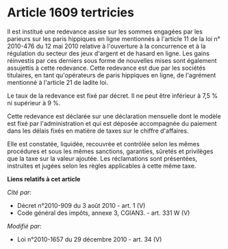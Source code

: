 # Article 1609 tertricies

Il est institué une redevance assise sur les sommes engagées par les parieurs sur les paris hippiques en ligne mentionnés à
l'article 11 de la loi n° 2010-476 du 12 mai 2010 relative à l'ouverture à la concurrence et à la régulation du secteur des
jeux d'argent et de hasard en ligne. Les gains réinvestis par ces derniers sous forme de nouvelles mises sont également
assujettis à cette redevance. Cette redevance est due par les sociétés titulaires, en tant qu'opérateurs de paris hippiques
en ligne, de l'agrément mentionné à l'article 21 de ladite loi. 

Le taux de la redevance est fixé par décret. Il ne peut être inférieur à 7,5 % ni supérieur à 9 %. 

Cette redevance est déclarée sur une déclaration mensuelle dont le modèle est fixé par l'administration et qui est déposée
accompagnée du paiement dans les délais fixés en matière de taxes sur le chiffre d'affaires. 

Elle est constatée, liquidée, recouvrée et contrôlée selon les mêmes procédures et sous les mêmes sanctions, garanties,
sûretés et privilèges que la taxe sur la valeur ajoutée. Les réclamations sont présentées, instruites et jugées selon les
règles applicables à cette même taxe.

**Liens relatifs à cet article**

_Cité par_:

  - Décret n°2010-909 du 3 août 2010 - art. 1 (V)
  - Code général des impôts, annexe 3, CGIAN3. - art. 331 W (V)

_Modifié par_:

  - Loi n°2010-1657 du 29 décembre 2010 - art. 34 (V)
